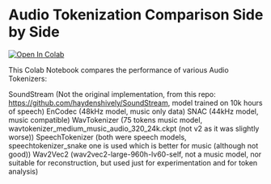 # Audio Tokenization Comparison Side by Side

[![Open In Colab](https://colab.research.google.com/assets/colab-badge.svg)](https://colab.research.google.com/github/bbanar2/Audio-Tokenization-Comparison/blob/main/Audio_Tokenizer_Comparison_Side-by-Side.ipynb)

This Colab Notebook compares the performance of various Audio Tokenizers:

SoundStream (Not the original implementation, from this repo: https://github.com/haydenshively/SoundStream, model trained on 10k hours of speech)
EnCodec (48kHz model, music only data)
SNAC (44kHz model, music compatible)
WavTokenizer (75 tokens music model, wavtokenizer_medium_music_audio_320_24k.ckpt (not v2 as it was slightly worse))
SpeechTokenizer (both were speech models, speechtokenizer_snake one is used which is better for music (although not good))
Wav2Vec2 (wav2vec2-large-960h-lv60-self, not a music model, nor suitable for reconstruction, but used just for experimentation and for token analysis)
